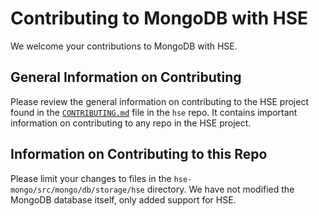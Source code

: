 # Contributing to MongoDB with HSE

We welcome your contributions to MongoDB with HSE.

## General Information on Contributing

Please review the general information on contributing to the HSE project found
in the [`CONTRIBUTING.md`](https://github.com/hse-project/hse/blob/master/CONTRIBUTING.md)
file in the `hse` repo.  It contains important information on contributing
to any repo in the HSE project.


## Information on Contributing to this Repo

Please limit your changes to files in the `hse-mongo/src/mongo/db/storage/hse`
directory.  We have not modified the MongoDB database itself, only added
support for HSE.
